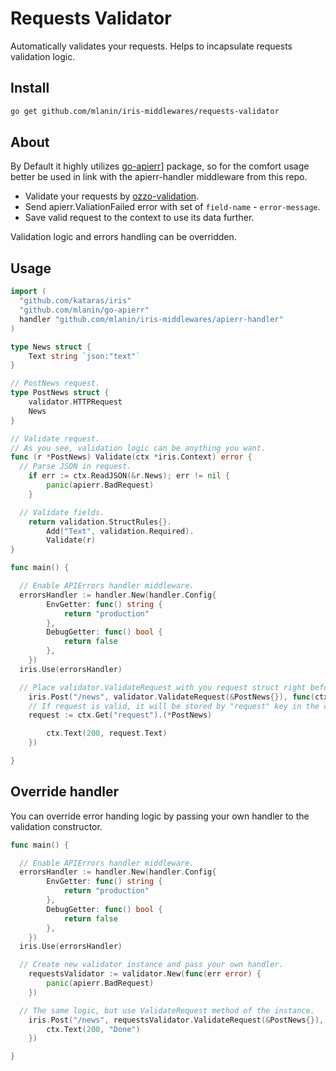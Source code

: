# Requests Validator

Automatically validates your requests. Helps to incapsulate requests validation logic.

## Install

```bash
go get github.com/mlanin/iris-middlewares/requests-validator
```

## About

By Default it highly utilizes [go-apierr](https://github.com/mlanin/go-apierr)] package, so for the comfort usage better be used in link with the apierr-handler middleware from this repo.

* Validate your requests by [ozzo-validation](https://github.com/go-ozzo/ozzo-validation).
* Send apierr.ValiationFailed error with set of `field-name` - `error-message`.
* Save valid request to the context to use its data further.

Validation logic and errors handling can be overridden.

## Usage

```go
import (
  "github.com/kataras/iris"
  "github.com/mlanin/go-apierr"
  handler "github.com/mlanin/iris-middlewares/apierr-handler"
)

type News struct {
	Text string `json:"text"`
}

// PostNews request.
type PostNews struct {
	validator.HTTPRequest
	News
}

// Validate request.
// As you see, validation logic can be anything you want.
func (r *PostNews) Validate(ctx *iris.Context) error {
  // Parse JSON in request.
	if err := ctx.ReadJSON(&r.News); err != nil {
		panic(apierr.BadRequest)
	}

  // Validate fields.
	return validation.StructRules{}.
		Add("Text", validation.Required).
		Validate(r)
}

func main() {

  // Enable APIErrors handler middleware.
  errorsHandler := handler.New(handler.Config{
		EnvGetter: func() string {
			return "production"
		},
		DebugGetter: func() bool {
			return false
		},
	})
  iris.Use(errorsHandler)

  // Place validator.ValidateRequest with you request struct right before main handler.
	iris.Post("/news", validator.ValidateRequest(&PostNews{}), func(ctx *iris.Context) {
    // If request is valid, it will be stored by "request" key in the context.
    request := ctx.Get("request").(*PostNews)

		ctx.Text(200, request.Text)
	})

}
```

## Override handler

You can override error handing logic by passing your own handler to the validation constructor.

```go
func main() {

  // Enable APIErrors handler middleware.
  errorsHandler := handler.New(handler.Config{
		EnvGetter: func() string {
			return "production"
		},
		DebugGetter: func() bool {
			return false
		},
	})
  iris.Use(errorsHandler)

  // Create new validator instance and pass your own handler.
	requestsValidator := validator.New(func(err error) {
		panic(apierr.BadRequest)
	})

  // The same logic, but use ValidateRequest method of the instance.
	iris.Post("/news", requestsValidator.ValidateRequest(&PostNews{}), func(ctx *iris.Context) {
		ctx.Text(200, "Done")
	})

}
```
